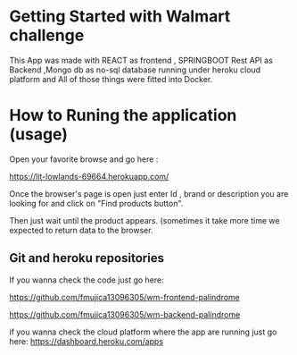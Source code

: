 # Getting Started with Walmart challenge 

This App was made with REACT as frontend , SPRINGBOOT Rest API as Backend ,Mongo db as no-sql database running under heroku cloud platform and All of those things were fitted into Docker.

# How to Runing the application (usage)

Open your favorite browse and go here :

https://lit-lowlands-69664.herokuapp.com/

Once the browser's page is open just enter Id , brand or description you are looking for and click on "Find products button". 

Then just wait until the product appears.
(sometimes it take more time we expected to return data to the browser.

## Git and heroku repositories

If you wanna check the code just go here:

https://github.com/fmujica13096305/wm-frontend-palindrome

https://github.com/fmujica13096305/wm-backend-palindrome

if you wanna check the cloud platform where the app are running just go here: 
https://dashboard.heroku.com/apps
